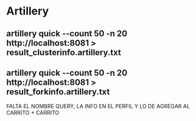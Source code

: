 # Artillery 

## artillery quick --count 50 -n 20 http://localhost:8081 > result_clusterinfo.artillery.txt

## artillery quick --count 50 -n 20 http://localhost:8081 > result_forkinfo.artillery.txt

FALTA EL NOMBRE QUERY, LA INFO EN EL PERFIL Y LO DE AGREGAR AL CARRITO + CARRITO